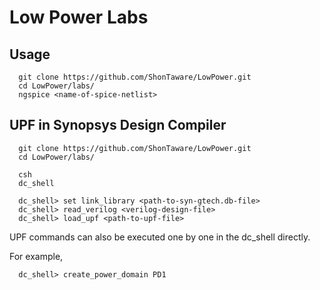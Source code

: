 # Low Power Labs

## Usage

```
  git clone https://github.com/ShonTaware/LowPower.git
  cd LowPower/labs/
  ngspice <name-of-spice-netlist>
```

## UPF in Synopsys Design Compiler
```
  git clone https://github.com/ShonTaware/LowPower.git
  cd LowPower/labs/
  
  csh
  dc_shell
  
  dc_shell> set link_library <path-to-syn-gtech.db-file>
  dc_shell> read_verilog <verilog-design-file>
  dc_shell> load_upf <path-to-upf-file>
```

UPF commands can also be executed one by one in the dc_shell directly. 

For example,
```
  dc_shell> create_power_domain PD1
```

